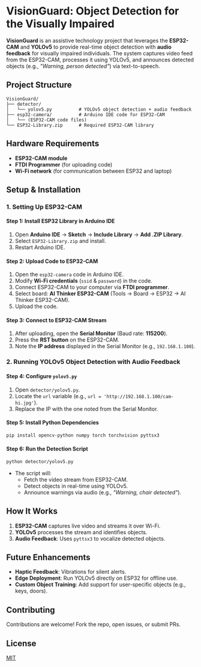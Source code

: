 # **VisionGuard: Object Detection for the Visually Impaired**

**VisionGuard** is an assistive technology project that leverages the **ESP32-CAM** and **YOLOv5** to provide real-time object detection with **audio feedback** for visually impaired individuals. The system captures video feed from the ESP32-CAM, processes it using YOLOv5, and announces detected objects (e.g., _"Warning, person detected"_) via text-to-speech.

## **Project Structure**

```
VisionGuard/
├── detector/
│   └── yolov5.py          # YOLOv5 object detection + audio feedback
├── esp32-camera/          # Arduino IDE code for ESP32-CAM
│   └── (ESP32-CAM code files)
└── ESP32-Library.zip      # Required ESP32-CAM library
```

## **Hardware Requirements**

- **ESP32-CAM module**
- **FTDI Programmer** (for uploading code)
- **Wi-Fi network** (for communication between ESP32 and laptop)

## **Setup & Installation**

### **1. Setting Up ESP32-CAM**

#### **Step 1: Install ESP32 Library in Arduino IDE**

1. Open **Arduino IDE** → **Sketch** → **Include Library** → **Add .ZIP Library**.
2. Select `ESP32-Library.zip` and install.
3. Restart Arduino IDE.

#### **Step 2: Upload Code to ESP32-CAM**

1. Open the `esp32-camera` code in Arduino IDE.
2. Modify **Wi-Fi credentials** (`ssid` & `password`) in the code.
3. Connect ESP32-CAM to your computer via **FTDI programmer**.
4. Select board: **AI Thinker ESP32-CAM** (Tools → Board → ESP32 → AI Thinker ESP32-CAM).
5. Upload the code.

#### **Step 3: Connect to ESP32-CAM Stream**

1. After uploading, open the **Serial Monitor** (Baud rate: **115200**).
2. Press the **RST button** on the ESP32-CAM.
3. Note the **IP address** displayed in the Serial Monitor (e.g., `192.168.1.100`).

### **2. Running YOLOv5 Object Detection with Audio Feedback**

#### **Step 4: Configure `yolov5.py`**

1. Open `detector/yolov5.py`.
2. Locate the `url` variable (e.g., `url = 'http://192.168.1.100/cam-hi.jpg'`).
3. Replace the IP with the one noted from the Serial Monitor.

#### **Step 5: Install Python Dependencies**

```bash
pip install opencv-python numpy torch torchvision pyttsx3
```

#### **Step 6: Run the Detection Script**

```bash
python detector/yolov5.py
```

- The script will:
  - Fetch the video stream from ESP32-CAM.
  - Detect objects in real-time using YOLOv5.
  - Announce warnings via audio (e.g., _"Warning, chair detected"_).

## **How It Works**

1. **ESP32-CAM** captures live video and streams it over Wi-Fi.
2. **YOLOv5** processes the stream and identifies objects.
3. **Audio Feedback**: Uses `pyttsx3` to vocalize detected objects.

## **Future Enhancements**

- **Haptic Feedback**: Vibrations for silent alerts.
- **Edge Deployment**: Run YOLOv5 directly on ESP32 for offline use.
- **Custom Object Training**: Add support for user-specific objects (e.g., keys, doors).

## **Contributing**

Contributions are welcome! Fork the repo, open issues, or submit PRs.

## License

[MIT](./LICENSE)
